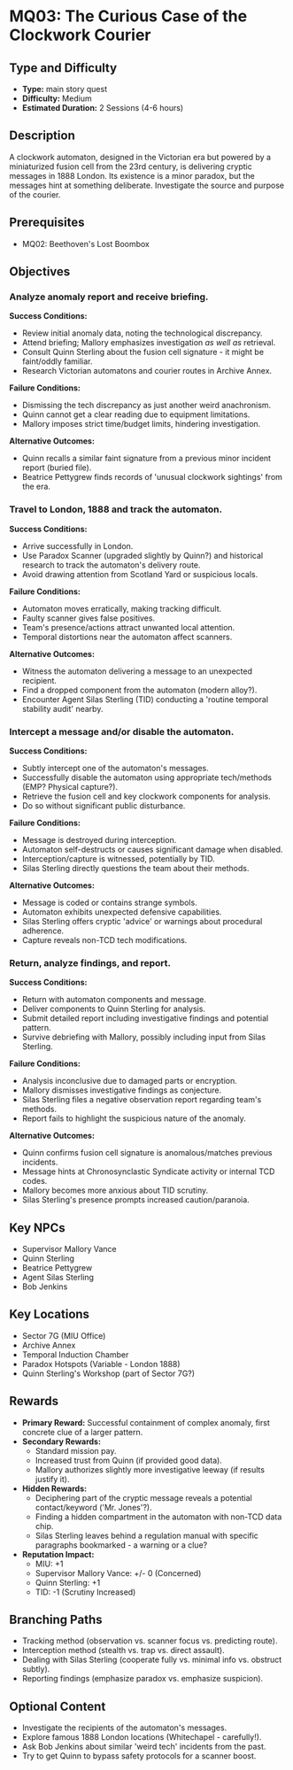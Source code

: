 # MQ03: The Curious Case of the Clockwork Courier

## Type and Difficulty
- **Type:** main story quest
- **Difficulty:** Medium
- **Estimated Duration:** 2 Sessions (4-6 hours)

## Description
A clockwork automaton, designed in the Victorian era but powered by a miniaturized fusion cell from the 23rd century, is delivering cryptic messages in 1888 London. Its existence is a minor paradox, but the messages hint at something deliberate. Investigate the source and purpose of the courier.

## Prerequisites
- MQ02: Beethoven's Lost Boombox

## Objectives
### Analyze anomaly report and receive briefing.

**Success Conditions:**
- Review initial anomaly data, noting the technological discrepancy.
- Attend briefing; Mallory emphasizes investigation *as well as* retrieval.
- Consult Quinn Sterling about the fusion cell signature - it might be faint/oddly familiar.
- Research Victorian automatons and courier routes in Archive Annex.

**Failure Conditions:**
- Dismissing the tech discrepancy as just another weird anachronism.
- Quinn cannot get a clear reading due to equipment limitations.
- Mallory imposes strict time/budget limits, hindering investigation.

**Alternative Outcomes:**
- Quinn recalls a similar faint signature from a previous minor incident report (buried file).
- Beatrice Pettygrew finds records of 'unusual clockwork sightings' from the era.
### Travel to London, 1888 and track the automaton.

**Success Conditions:**
- Arrive successfully in London.
- Use Paradox Scanner (upgraded slightly by Quinn?) and historical research to track the automaton's delivery route.
- Avoid drawing attention from Scotland Yard or suspicious locals.

**Failure Conditions:**
- Automaton moves erratically, making tracking difficult.
- Faulty scanner gives false positives.
- Team's presence/actions attract unwanted local attention.
- Temporal distortions near the automaton affect scanners.

**Alternative Outcomes:**
- Witness the automaton delivering a message to an unexpected recipient.
- Find a dropped component from the automaton (modern alloy?).
- Encounter Agent Silas Sterling (TID) conducting a 'routine temporal stability audit' nearby.
### Intercept a message and/or disable the automaton.

**Success Conditions:**
- Subtly intercept one of the automaton's messages.
- Successfully disable the automaton using appropriate tech/methods (EMP? Physical capture?).
- Retrieve the fusion cell and key clockwork components for analysis.
- Do so without significant public disturbance.

**Failure Conditions:**
- Message is destroyed during interception.
- Automaton self-destructs or causes significant damage when disabled.
- Interception/capture is witnessed, potentially by TID.
- Silas Sterling directly questions the team about their methods.

**Alternative Outcomes:**
- Message is coded or contains strange symbols.
- Automaton exhibits unexpected defensive capabilities.
- Silas Sterling offers cryptic 'advice' or warnings about procedural adherence.
- Capture reveals non-TCD tech modifications.
### Return, analyze findings, and report.

**Success Conditions:**
- Return with automaton components and message.
- Deliver components to Quinn Sterling for analysis.
- Submit detailed report including investigative findings and potential pattern.
- Survive debriefing with Mallory, possibly including input from Silas Sterling.

**Failure Conditions:**
- Analysis inconclusive due to damaged parts or encryption.
- Mallory dismisses investigative findings as conjecture.
- Silas Sterling files a negative observation report regarding team's methods.
- Report fails to highlight the suspicious nature of the anomaly.

**Alternative Outcomes:**
- Quinn confirms fusion cell signature is anomalous/matches previous incidents.
- Message hints at Chronosynclastic Syndicate activity or internal TCD codes.
- Mallory becomes more anxious about TID scrutiny.
- Silas Sterling's presence prompts increased caution/paranoia.

## Key NPCs
- Supervisor Mallory Vance
- Quinn Sterling
- Beatrice Pettygrew
- Agent Silas Sterling
- Bob Jenkins

## Key Locations
- Sector 7G (MIU Office)
- Archive Annex
- Temporal Induction Chamber
- Paradox Hotspots (Variable - London 1888)
- Quinn Sterling's Workshop (part of Sector 7G?)

## Rewards
- **Primary Reward:** Successful containment of complex anomaly, first concrete clue of a larger pattern.
- **Secondary Rewards:**
  - Standard mission pay.
  - Increased trust from Quinn (if provided good data).
  - Mallory authorizes slightly more investigative leeway (if results justify it).
- **Hidden Rewards:**
  - Deciphering part of the cryptic message reveals a potential contact/keyword ('Mr. Jones'?).
  - Finding a hidden compartment in the automaton with non-TCD data chip.
  - Silas Sterling leaves behind a regulation manual with specific paragraphs bookmarked - a warning or a clue?
- **Reputation Impact:**
  - MIU: +1
  - Supervisor Mallory Vance: +/- 0 (Concerned)
  - Quinn Sterling: +1
  - TID: -1 (Scrutiny Increased)

## Branching Paths
- Tracking method (observation vs. scanner focus vs. predicting route).
- Interception method (stealth vs. trap vs. direct assault).
- Dealing with Silas Sterling (cooperate fully vs. minimal info vs. obstruct subtly).
- Reporting findings (emphasize paradox vs. emphasize suspicion).

## Optional Content
- Investigate the recipients of the automaton's messages.
- Explore famous 1888 London locations (Whitechapel - carefully!).
- Ask Bob Jenkins about similar 'weird tech' incidents from the past.
- Try to get Quinn to bypass safety protocols for a scanner boost.
